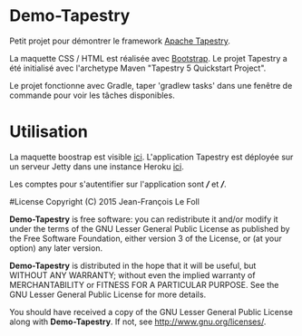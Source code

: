 # Demo-Tapestry
Petit projet pour démontrer le framework [Apache Tapestry](http://tapestry.apache.org/index.html).

La maquette CSS / HTML est réalisée avec [Bootstrap](http://getbootstrap.com/).
Le projet Tapestry a été initialisé avec l'archetype Maven "Tapestry 5 Quickstart Project".

Le projet fonctionne avec Gradle, taper 'gradlew tasks' dans une fenêtre de commande pour voir les tâches disponibles.

# Utilisation
La maquette boostrap est visible [ici](http://jeff.lefoll.info/demo-tapestry/).
L'application Tapestry est déployée sur un serveur Jetty dans une instance Heroku [ici](http://infinite-mesa-54519.herokuapp.com/).

Les comptes pour s'autentifier sur l'application sont ***/*** et ***/***.

#License
Copyright (C) 2015 Jean-François Le Foll

**Demo-Tapestry** is free software: you can redistribute it and/or modify it under the terms of the GNU Lesser General Public License as published by the Free Software Foundation, either version 3 of the License, or (at your option) any later version.

**Demo-Tapestry** is distributed in the hope that it will be useful, but WITHOUT ANY WARRANTY; without even the implied warranty of MERCHANTABILITY or FITNESS FOR A PARTICULAR PURPOSE. See the GNU Lesser General Public License for more details.

You should have received a copy of the GNU Lesser General Public License along with **Demo-Tapestry**. If not, see http://www.gnu.org/licenses/.
